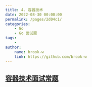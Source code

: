 ```yaml
---
title: 4. 容器技术
date: 2022-08-30 00:00:00
permalink: /pages/2d04c1/
categories:
    - Go
    - Go 面试题
tags:
    -
author:
    name: brook-w
    link: https://github.com/brook-w
---
```


## [容器技术面试常题](/pages/faadc3/)
